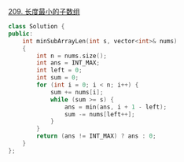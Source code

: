 [209. 长度最小的子数组](https://leetcode-cn.com/problems/minimum-size-subarray-sum/)
```cpp
class Solution {
public:
    int minSubArrayLen(int s, vector<int>& nums)
    {
        int n = nums.size();
        int ans = INT_MAX;
        int left = 0;
        int sum = 0;
        for (int i = 0; i < n; i++) {
            sum += nums[i];
            while (sum >= s) {
                ans = min(ans, i + 1 - left);
                sum -= nums[left++];
            }
        }
        return (ans != INT_MAX) ? ans : 0;
    }
};
```